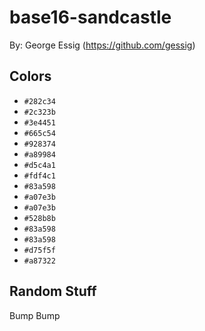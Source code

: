# base16-sandcastle

By: George Essig (https://github.com/gessig)

## Colors

* `#282c34`
* `#2c323b`
* `#3e4451`
* `#665c54`
* `#928374`
* `#a89984`
* `#d5c4a1`
* `#fdf4c1`
* `#83a598`
* `#a07e3b`
* `#a07e3b`
* `#528b8b`
* `#83a598`
* `#83a598`
* `#d75f5f`
* `#a87322`

## Random Stuff

Bump
Bump
